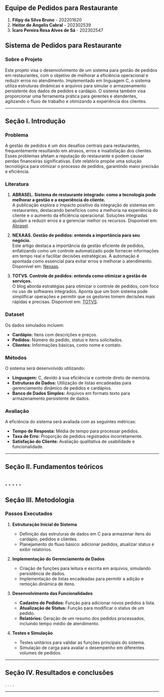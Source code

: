 ## Equipe de Pedidos para Restaurante  
1. **Filipy da Silva Bruno** - 202201620  
2. **Heitor de Angelis Cabral** - 202302539  
3. **Ícaro Pereira Rosa Alves de Sá** - 202302547  

## Sistema de Pedidos para Restaurante

### Sobre o Projeto  
Este projeto visa o desenvolvimento de um sistema para gestão de pedidos em restaurantes, com o objetivo de melhorar a eficiência operacional e reduzir erros no atendimento. Implementado em linguagem C, o sistema utiliza estruturas dinâmicas e arquivos para simular o armazenamento persistente dos dados de pedidos e cardápio. O sistema também visa proporcionar uma ferramenta prática para gerentes e atendentes, agilizando o fluxo de trabalho e otimizando a experiência dos clientes.

---

## **Seção I. Introdução**

### Problema  
A gestão de pedidos é um dos desafios centrais para restaurantes, frequentemente resultando em atrasos, erros e insatisfação dos clientes. Esses problemas afetam a reputação do restaurante e podem causar perdas financeiras significativas. Este relatório propõe uma solução tecnológica para otimizar o processo de pedidos, garantindo maior precisão e eficiência.

### Literatura  
1. **ABRASEL. Sistema de restaurante integrado: como a tecnologia pode melhorar a gestão e a experiência do cliente.**  
   A publicação explora o impacto positivo da integração de sistemas em restaurantes, destacando benefícios como a melhoria na experiência do cliente e o aumento da eficiência operacional. Soluções integradas ajudam a reduzir erros e a gerenciar melhor os recursos. Disponível em: [Abrasel](https://abrasel.com.br/revista/mercado-e-tendencias/sistema-restaurante-integrado/).  

2. **NEXAAS. Gestão de pedidos: entenda a importância para seu negócio.**  
   Este artigo destaca a importância da gestão eficiente de pedidos, enfatizando como um controle automatizado pode fornecer informações em tempo real e facilitar decisões estratégicas. A automação é apontada como essencial para evitar erros e melhorar o atendimento. Disponível em: [Nexaas](https://www.nexaas.com/blog/gestao-de-pedidos-entenda-a-importancia-para-seu-negocio#:~:text=A%20boa%20gest%C3%A3o%20de%20pedidos,dos%20neg%C3%B3cios%20em%20tempo%20real).  

3. **TOTVS. Controle de pedidos: entenda como otimizar a gestão de serviços.**  
   O blog aborda estratégias para otimizar o controle de pedidos, com foco no uso de softwares integrados. Aponta que um bom sistema pode simplificar operações e permitir que os gestores tomem decisões mais rápidas e precisas. Disponível em: [TOTVS](https://www.totvs.com/blog/gestao-de-servicos/controle-de-pedidos/).  

### Dataset  
Os dados simulados incluem:  
- **Cardápio:** Itens com descrições e preços.  
- **Pedidos:** Número do pedido, status e itens solicitados.  
- **Clientes:** Informações básicas, como nome e contato.  

### Métodos  
O sistema será desenvolvido utilizando:  
- **Linguagem:** C, devido à sua eficiência e controle direto de memória.  
- **Estruturas de Dados:** Utilização de listas encadeadas para gerenciamento dinâmico de pedidos e cardápios.  
- **Banco de Dados Simples:** Arquivos em formato texto para armazenamento persistente de dados.  

### Avaliação  
A eficiência do sistema será avaliada com as seguintes métricas:  
- **Tempo de Resposta:** Média de tempo para processar pedidos.  
- **Taxa de Erro:** Proporção de pedidos registrados incorretamente.  
- **Satisfação do Cliente:** Avaliação qualitativa de usabilidade e funcionalidade.

---

## **Seção II. Fundamentos teóricos**
.
.
.
.
.
---

## **Seção III. Metodologia**

### Passos Executados  

1. **Estruturação Inicial do Sistema**  
   - Definição das estruturas de dados em C para armazenar itens do cardápio, pedidos e clientes.  
   - Planejamento do fluxo básico: adicionar pedidos, atualizar status e exibir relatórios.  

2. **Implementação do Gerenciamento de Dados**  
   - Criação de funções para leitura e escrita em arquivos, simulando persistência de dados.  
   - Implementação de listas encadeadas para permitir a adição e remoção dinâmica de itens.  

3. **Desenvolvimento das Funcionalidades**  
   - **Cadastro de Pedidos:** Função para adicionar novos pedidos à lista.  
   - **Atualização de Status:** Função para modificar o status de um pedido.  
   - **Relatórios:** Geração de um resumo dos pedidos processados, incluindo tempo médio de atendimento.  

4. **Testes e Simulação**  
   - Testes unitários para validar as funções principais do sistema.  
   - Simulação de carga para avaliar o desempenho em diferentes volumes de pedidos.

---

## **Seção IV. Resultados e conclusões**
.
.
.
.

---
